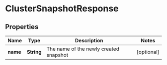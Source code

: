 # ClusterSnapshotResponse

## Properties
Name | Type | Description | Notes
------------ | ------------- | ------------- | -------------
**name** | **String** | The name of the newly created snapshot |  [optional]
